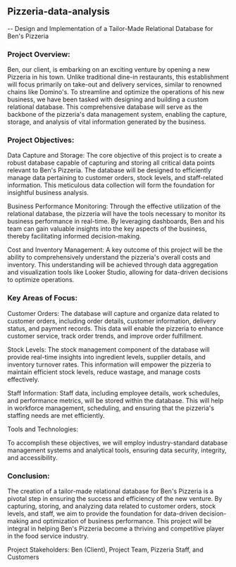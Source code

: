 ## Pizzeria-data-analysis
-- Design and Implementation of a Tailor-Made Relational Database for Ben's Pizzeria

### Project Overview:

Ben, our client, is embarking on an exciting venture by opening a new Pizzeria in his town. Unlike traditional dine-in restaurants, this establishment will focus primarily on take-out and delivery services, similar to renowned chains like Domino's. To streamline and optimize the operations of his new business, we have been tasked with designing and building a custom relational database. This comprehensive database will serve as the backbone of the pizzeria's data management system, enabling the capture, storage, and analysis of vital information generated by the business.

### Project Objectives:

Data Capture and Storage: The core objective of this project is to create a robust database capable of capturing and storing all critical data points relevant to Ben's Pizzeria. The database will be designed to efficiently manage data pertaining to customer orders, stock levels, and staff-related information. This meticulous data collection will form the foundation for insightful business analysis.

Business Performance Monitoring: Through the effective utilization of the relational database, the pizzeria will have the tools necessary to monitor its business performance in real-time. By leveraging dashboards, Ben and his team can gain valuable insights into the key aspects of the business, thereby facilitating informed decision-making.

Cost and Inventory Management: A key outcome of this project will be the ability to comprehensively understand the pizzeria's overall costs and inventory. This understanding will be achieved through data aggregation and visualization tools like Looker Studio, allowing for data-driven decisions to optimize operations.

### Key Areas of Focus:

Customer Orders: The database will capture and organize data related to customer orders, including order details, customer information, delivery status, and payment records. This data will enable the pizzeria to enhance customer service, track order trends, and improve order fulfillment.

Stock Levels: The stock management component of the database will provide real-time insights into ingredient levels, supplier details, and inventory turnover rates. This information will empower the pizzeria to maintain efficient stock levels, reduce wastage, and manage costs effectively.

Staff Information: Staff data, including employee details, work schedules, and performance metrics, will be stored within the database. This will help in workforce management, scheduling, and ensuring that the pizzeria's staffing needs are met efficiently.

Tools and Technologies:

To accomplish these objectives, we will employ industry-standard database management systems and analytical tools, ensuring data security, integrity, and accessibility.

### Conclusion:

The creation of a tailor-made relational database for Ben's Pizzeria is a pivotal step in ensuring the success and efficiency of the new venture. By capturing, storing, and analyzing data related to customer orders, stock levels, and staff, we aim to provide the foundation for data-driven decision-making and optimization of business performance. This project will be integral in helping Ben's Pizzeria become a thriving and competitive player in the food service industry.

Project Stakeholders: Ben (Client), Project Team, Pizzeria Staff, and Customers
